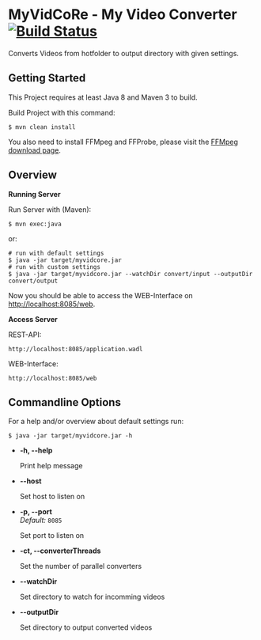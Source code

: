 # MyVidCoRe - My Video Converter [![Build Status](https://travis-ci.org/MyCoRe-Org/MyVidCoRe.svg?branch=master)](https://travis-ci.org/MyCoRe-Org/MyVidCoRe)

Converts Videos from hotfolder to output directory with given settings. 

## Getting Started

This Project requires at least Java 8 and Maven 3 to build.

Build Project with this command:

    $ mvn clean install

You also need to install FFMpeg and FFProbe, please visit the [FFMpeg download page](https://ffmpeg.org/download.html).

## Overview

**Running Server**

Run Server with (Maven):

    $ mvn exec:java

or:

    # run with default settings
    $ java -jar target/myvidcore.jar
    # run with custom settings
    $ java -jar target/myvidcore.jar --watchDir convert/input --outputDir convert/output

Now you should be able to access the WEB-Interface on [http://localhost:8085/web](http://localhost:8085/web).
 
**Access Server**

REST-API:

    http://localhost:8085/application.wadl


WEB-Interface:

    http://localhost:8085/web

## Commandline Options

For a help and/or overview about default settings run:

    $ java -jar target/myvidcore.jar -h
    
* **-h, --help**

  Print help message

* **--host**

  Set host to listen on

* **-p, --port**<br />
  *Default:* `8085`
  
  Set port to listen on
  
* **-ct, --converterThreads**

  Set the number of parallel converters
  
* **--watchDir**
  
  Set directory to watch for incomming videos
  
* **--outputDir**

  Set directory to output converted videos

  